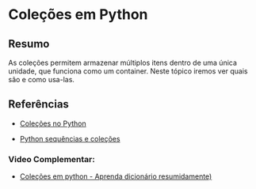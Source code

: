 # Coleções em Python

## Resumo

As coleções permitem armazenar múltiplos itens dentro de uma única unidade, que funciona como um container. Neste tópico iremos ver quais são e como usa-las.

## Referências

- [Coleções no Python](https://www.devmedia.com.br/colecoes-no-python-listas-tuplas-e-dicionarios/40678)

- [Python sequências e coleções](https://www.phylos.net/2021-03-08/python-sequencias-e-colecoes/)

### Video Complementar:

- [Coleções em python - Aprenda dicionário resumidamente)](https://youtu.be/2Q4GkMQ-vzQ)